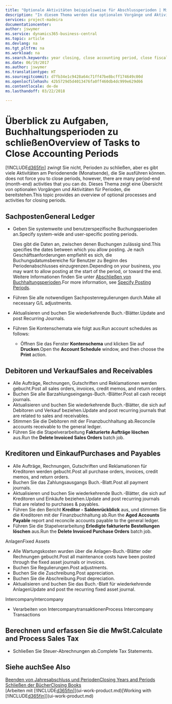 ```yaml
---
title: "Optionale Aktivitäten beispielsweise für Abschlussperioden | Microsoft Docs"
description: "In diesem Thema werden die optionalen Vorgänge und Aktivitäten Abschlussbuchhaltungsperioden in  Business Central dargelegt."
services: project-madeira
documentationcenter: 
author: jswymer
ms.service: dynamics365-business-central
ms.topic: article
ms.devlang: na
ms.tgt_pltfrm: na
ms.workload: na
ms.search.keywords: year closing, close accounting period, close fiscal year, aging, creditor payments, vendor payments
ms.date: 06/19/2017
ms.author: jswymer
ms.translationtype: HT
ms.sourcegitcommit: d7fb34e1c9428a64c71ff47be8bcff174649c00d
ms.openlocfilehash: 42b5729d5d4013476fa0ff460db4dc999e629d66
ms.contentlocale: de-de
ms.lasthandoff: 03/22/2018

---
```

# <a name="overview-of-tasks-to-close-accounting-periods"></a><span data-ttu-id="13873-103">Überblick zu Aufgaben, Buchhaltungsperioden zu schließen</span><span class="sxs-lookup"><span data-stu-id="13873-103">Overview of Tasks to Close Accounting Periods</span></span>
[!INCLUDE[d365fin](includes/d365fin_md.md)]<span data-ttu-id="13873-104"> zwingt Sie nicht, Perioden zu schließen, aber es gibt viele Aktivitäten am Periodenende (Monatsende), die Sie ausführen können.</span><span class="sxs-lookup"><span data-stu-id="13873-104"> does not force you to close periods, however, there are many period-end (month-end) activities that you can do.</span></span> <span data-ttu-id="13873-105">Dieses Thema zeigt eine Übersicht von optionalen Vorgängen und Aktivitäten für Perioden, die bereitstehen.</span><span class="sxs-lookup"><span data-stu-id="13873-105">This topic provides an overview of optional processes and activities for closing periods.</span></span>  

## <a name="general-ledger"></a><span data-ttu-id="13873-106">Sachposten</span><span class="sxs-lookup"><span data-stu-id="13873-106">General Ledger</span></span>
* <span data-ttu-id="13873-107">Geben Sie systemweite und benutzerspezifische Buchungsperioden an.</span><span class="sxs-lookup"><span data-stu-id="13873-107">Specify system-wide and user-specific posting periods.</span></span>  

    <span data-ttu-id="13873-108">Dies gibt die Daten an, zwischen denen Buchungen zulässig sind.</span><span class="sxs-lookup"><span data-stu-id="13873-108">This specifies the dates between which you allow posting.</span></span> <span data-ttu-id="13873-109">Je nach Geschäftsanforderungen empfiehlt es sich, die Buchungsdatumsbereiche für Benutzer zu Beginn des Periodenabschlusses einzugrenzen.</span><span class="sxs-lookup"><span data-stu-id="13873-109">Depending on your business, you may want to allow posting at the start of the period, or toward the end.</span></span> <span data-ttu-id="13873-110">Weitere Informationen finden Sie unter [Abschließen von Buchhaltungsperioden](finance-how-specify-posting-periods.md).</span><span class="sxs-lookup"><span data-stu-id="13873-110">For more information, see [Specify Posting Periods](finance-how-specify-posting-periods.md).</span></span>  
* <span data-ttu-id="13873-111">Führen Sie alle notwendigen Sachpostenregulierungen durch.</span><span class="sxs-lookup"><span data-stu-id="13873-111">Make all necessary G/L adjustments.</span></span>  
* <span data-ttu-id="13873-112">Aktualisieren und buchen Sie wiederkehrende Buch.-Blätter.</span><span class="sxs-lookup"><span data-stu-id="13873-112">Update and post Recurring Journals.</span></span>  
  <!--* Process Consolidations-->
* <span data-ttu-id="13873-113">Führen Sie Kontenschemata wie folgt aus:</span><span class="sxs-lookup"><span data-stu-id="13873-113">Run account schedules as follows:</span></span>  
  * <span data-ttu-id="13873-114">Öffnen Sie das Fenster **Kontenschema** und klicken Sie auf **Drucken**.</span><span class="sxs-lookup"><span data-stu-id="13873-114">Open the **Account Schedule** window, and then choose the **Print** action.</span></span>  

## <a name="sales-and-receivables"></a><span data-ttu-id="13873-115">Debitoren und Verkauf</span><span class="sxs-lookup"><span data-stu-id="13873-115">Sales and Receivables</span></span>
* <span data-ttu-id="13873-116">Alle Aufträge, Rechnungen, Gutschriften und Reklamationen werden gebucht.</span><span class="sxs-lookup"><span data-stu-id="13873-116">Post all sales orders, invoices, credit memos, and return orders.</span></span>  
* <span data-ttu-id="13873-117">Buchen Sie alle Barzahlungseingangs-Buch.-Blätter.</span><span class="sxs-lookup"><span data-stu-id="13873-117">Post all cash receipt journals.</span></span>  
* <span data-ttu-id="13873-118">Aktualisieren und buchen Sie wiederkehrende Buch.-Blätter, die sich auf Debitoren und Verkauf beziehen.</span><span class="sxs-lookup"><span data-stu-id="13873-118">Update and post recurring journals that are related to sales and receivables.</span></span>  
* <span data-ttu-id="13873-119">Stimmen Sie die Debitoren mit der Finanzbuchhaltung ab.</span><span class="sxs-lookup"><span data-stu-id="13873-119">Reconcile accounts receivable to the general ledger.</span></span>  
* <span data-ttu-id="13873-120">Führen Sie die Stapelverarbeitung **Fakturierte Aufträge löschen** aus.</span><span class="sxs-lookup"><span data-stu-id="13873-120">Run the **Delete Invoiced Sales Orders** batch job.</span></span>  

## <a name="purchases-and-payables"></a><span data-ttu-id="13873-121">Kreditoren und Einkauf</span><span class="sxs-lookup"><span data-stu-id="13873-121">Purchases and Payables</span></span>
* <span data-ttu-id="13873-122">Alle Aufträge, Rechnungen, Gutschriften und Reklamationen für Kreditoren werden gebucht.</span><span class="sxs-lookup"><span data-stu-id="13873-122">Post all purchase orders, invoices, credit memos, and return orders.</span></span>  
* <span data-ttu-id="13873-123">Buchen Sie das Zahlungsausgangs Buch.-Blatt.</span><span class="sxs-lookup"><span data-stu-id="13873-123">Post all payment journals.</span></span>  
* <span data-ttu-id="13873-124">Aktualisieren und buchen Sie wiederkehrende Buch.-Blätter, die sich auf Kreditoren und Einkäufe beziehen.</span><span class="sxs-lookup"><span data-stu-id="13873-124">Update and post recurring journals that are related to purchases & payables.</span></span>  
* <span data-ttu-id="13873-125">Führen Sie den Bericht **Kreditor - Saldenrückblick** aus, und stimmen Sie die Kreditoren mit der Finanzbuchhaltung ab.</span><span class="sxs-lookup"><span data-stu-id="13873-125">Run the **Aged Accounts Payable** report and reconcile accounts payable to the general ledger.</span></span>  
* <span data-ttu-id="13873-126">Führen Sie die Stapelverarbeitung **Erledigte fakturierte Bestellungen löschen** aus.</span><span class="sxs-lookup"><span data-stu-id="13873-126">Run the **Delete Invoiced Purchase Orders** batch job.</span></span>  

<span data-ttu-id="13873-127">Anlagen</span><span class="sxs-lookup"><span data-stu-id="13873-127">Fixed Assets</span></span>
* <span data-ttu-id="13873-128">Alle Wartungskosten wurden über die Anlagen-Buch.-Blätter oder Rechnungen gebucht.</span><span class="sxs-lookup"><span data-stu-id="13873-128">Post all maintenance costs have been posted through the fixed asset journals or invoices.</span></span>
* <span data-ttu-id="13873-129">Buchen Sie Regulierungen.</span><span class="sxs-lookup"><span data-stu-id="13873-129">Post adjustments.</span></span>
* <span data-ttu-id="13873-130">Buchen Sie die Zuschreibung.</span><span class="sxs-lookup"><span data-stu-id="13873-130">Post appreciation.</span></span>
* <span data-ttu-id="13873-131">Buchen Sie die Abschreibung.</span><span class="sxs-lookup"><span data-stu-id="13873-131">Post depreciation.</span></span>
* <span data-ttu-id="13873-132">Aktualisieren und buchen Sie das Buch.-Blatt für wiederkehrende Anlagen</span><span class="sxs-lookup"><span data-stu-id="13873-132">Update and post the recurring fixed asset journal.</span></span>

<span data-ttu-id="13873-133">Intercompany</span><span class="sxs-lookup"><span data-stu-id="13873-133">Intercompany</span></span>
* <span data-ttu-id="13873-134">Verarbeiten von Intercompanytransaktionen</span><span class="sxs-lookup"><span data-stu-id="13873-134">Process Intercompany Transactions</span></span>

## <a name="calculate-and-process-sales-tax"></a><span data-ttu-id="13873-135">Berechnen und erfassen Sie die MwSt.</span><span class="sxs-lookup"><span data-stu-id="13873-135">Calculate and Process Sales Tax</span></span>
* <span data-ttu-id="13873-136">Schließen Sie Steuer-Abrechnungen ab.</span><span class="sxs-lookup"><span data-stu-id="13873-136">Complete Tax Statements.</span></span>  

## <a name="see-also"></a><span data-ttu-id="13873-137">Siehe auch</span><span class="sxs-lookup"><span data-stu-id="13873-137">See Also</span></span>
[<span data-ttu-id="13873-138">Beenden von Jahresabschluss und Perioden</span><span class="sxs-lookup"><span data-stu-id="13873-138">Closing Years and Periods</span></span>](year-close-years-periods.md)  
[<span data-ttu-id="13873-139">Schließen der Bücher</span><span class="sxs-lookup"><span data-stu-id="13873-139">Closing Books</span></span>](year-close-books.md)  
<span data-ttu-id="13873-140">[Arbeiten mit [!INCLUDE[d365fin](includes/d365fin_md.md)]](ui-work-product.md)</span><span class="sxs-lookup"><span data-stu-id="13873-140">[Working with [!INCLUDE[d365fin](includes/d365fin_md.md)]](ui-work-product.md)</span></span>

